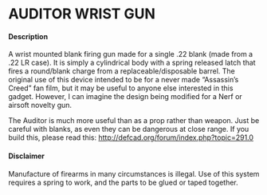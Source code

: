 # AUDITOR WRIST GUN 

#### Description
A wrist mounted blank firing gun made for a single .22 blank (made from a .22 LR case). It is simply a cylindrical body with a spring released latch that fires a round/blank charge from a replaceable/disposable barrel. The original use of this device intended to be for a never made “Assassin’s Creed” fan film, but it may be useful to anyone else interested in this gadget. However, I can imagine the design being modified for a Nerf or airsoft novelty gun.

The Auditor is much more useful than as a prop rather than weapon. Just be careful with blanks, as even they can be dangerous at close range. If you build this, please read this: http://defcad.org/forum/index.php?topic=291.0

#### Disclaimer
Manufacture of firearms in many circumstances is illegal. Use of this system requires a spring to work, and the parts to be glued or taped together.
